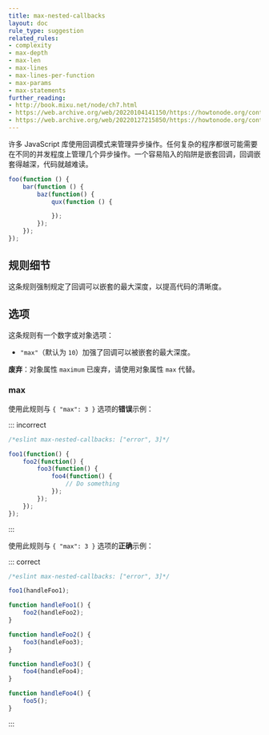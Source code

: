 ```yaml
---
title: max-nested-callbacks
layout: doc
rule_type: suggestion
related_rules:
- complexity
- max-depth
- max-len
- max-lines
- max-lines-per-function
- max-params
- max-statements
further_reading:
- http://book.mixu.net/node/ch7.html
- https://web.archive.org/web/20220104141150/https://howtonode.org/control-flow
- https://web.archive.org/web/20220127215850/https://howtonode.org/control-flow-part-ii
---
```


许多 JavaScript 库使用回调模式来管理异步操作。任何复杂的程序都很可能需要在不同的并发程度上管理几个异步操作。一个容易陷入的陷阱是嵌套回调，回调嵌套得越深，代码就越难读。

```js
foo(function () {
    bar(function () {
        baz(function() {
            qux(function () {

            });
        });
    });
});
```

## 规则细节

这条规则强制规定了回调可以嵌套的最大深度，以提高代码的清晰度。

## 选项

这条规则有一个数字或对象选项：

* `"max"`（默认为 `10`）加强了回调可以被嵌套的最大深度。

**废弃**：对象属性 `maximum` 已废弃，请使用对象属性 `max` 代替。

### max

使用此规则与 `{ "max": 3 }` 选项的**错误**示例：

::: incorrect

```js
/*eslint max-nested-callbacks: ["error", 3]*/

foo1(function() {
    foo2(function() {
        foo3(function() {
            foo4(function() {
                // Do something
            });
        });
    });
});
```

:::

使用此规则与 `{ "max": 3 }` 选项的**正确**示例：

::: correct

```js
/*eslint max-nested-callbacks: ["error", 3]*/

foo1(handleFoo1);

function handleFoo1() {
    foo2(handleFoo2);
}

function handleFoo2() {
    foo3(handleFoo3);
}

function handleFoo3() {
    foo4(handleFoo4);
}

function handleFoo4() {
    foo5();
}
```

:::
